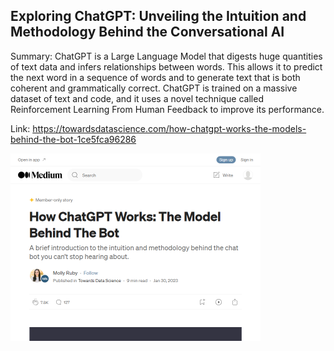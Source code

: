 ## Exploring ChatGPT: Unveiling the Intuition and Methodology Behind the Conversational AI
Summary: ChatGPT is a Large Language Model that digests huge quantities of text data and infers relationships between words. This allows it to predict the next word in a sequence of words and to generate text that is both coherent and grammatically correct. ChatGPT is trained on a massive dataset of text and code, and it uses a novel technique called Reinforcement Learning From Human Feedback to improve its performance.

Link: https://towardsdatascience.com/how-chatgpt-works-the-models-behind-the-bot-1ce5fca96286

<img src="/img/af3d4351-ed2b-4024-958a-8c5f066fa995.png" width="400" />
<br/><br/>
